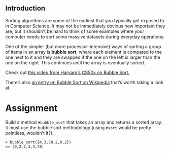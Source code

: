 
## Introduction

Sorting algorithms are some of the earliest that you typically get exposed to in Computer Science. It may not be immediately obvious how important they are, but it shouldn’t be hard to think of some examples where your computer needs to sort some massive datasets during everyday operations.

One of the simpler (but more processor-intensive) ways of sorting a group of items in an array is **bubble sort**, where each element is compared to the one next to it and they are swapped if the one on the left is larger than the one on the right. This continues until the array is eventually sorted.

Check out [this video from Harvard’s CS50x on Bubble Sort.](https://www.youtube.com/watch?v=8Kp-8OGwphY)

There’s also [an entry on Bubble Sort on Wikipedia](https://en.wikipedia.org/wiki/Bubble_sort) that’s worth taking a look at.


# Assignment

Build a method `#bubble_sort` that takes an array and returns a sorted array. It must use the bubble sort methodology (using `#sort` would be pretty pointless, wouldn’t it?).

```
> bubble_sort([4,3,78,2,0,2])
=> [0,2,2,3,4,78]
```